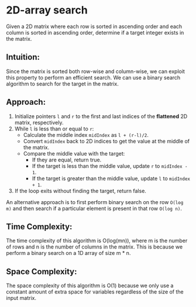 # 2D-array search

Given a 2D matrix where each row is sorted in ascending order and each column is sorted in ascending order, determine if a target integer exists in the matrix.

## Intuition:
Since the matrix is sorted both row-wise and column-wise, we can exploit this property to perform an efficient search. We can use a binary search algorithm to search for the target in the matrix.

## Approach:
1. Initialize pointers `l` and `r` to the first and last indices of the **flattened** 2D matrix, respectively.
2. While `l` is less than or equal to `r`:
    - Calculate the middle index `midIndex` as `l + (r-l)/2`.
    - Convert `midIndex` back to 2D indices to get the value at the middle of the matrix.
    - Compare the middle value with the target:
        - If they are equal, return true.
        - If the target is less than the middle value, update `r` to `midIndex - 1`.
        - If the target is greater than the middle value, update `l` to `midIndex + 1`.
3. If the loop exits without finding the target, return false.

An alternative approach is to first perform binary search on the row `O(log m)` and then search if a particular element is present in that row `O(log n)`. 

## Time Complexity:
The time complexity of this algorithm is O(log(mn)), where m is the number of rows and n is the number of columns in the matrix. This is because we perform a binary search on a 1D array of size m * n. 

## Space Complexity:
The space complexity of this algorithm is O(1) because we only use a constant amount of extra space for variables regardless of the size of the input matrix.
